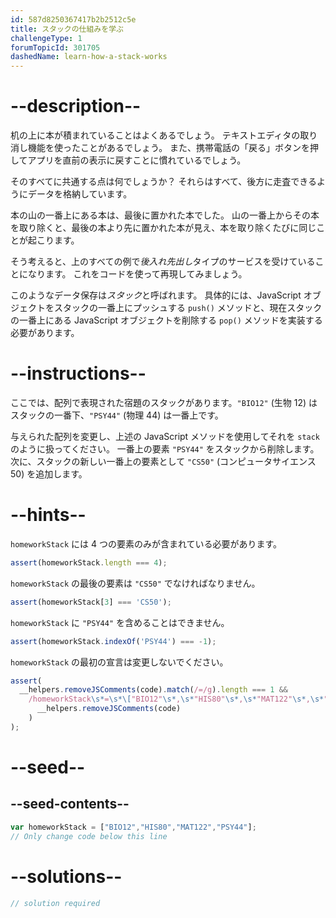 ```yaml
---
id: 587d8250367417b2b2512c5e
title: スタックの仕組みを学ぶ
challengeType: 1
forumTopicId: 301705
dashedName: learn-how-a-stack-works
---
```


# --description--

机の上に本が積まれていることはよくあるでしょう。 テキストエディタの取り消し機能を使ったことがあるでしょう。 また、携帯電話の「戻る」ボタンを押してアプリを直前の表示に戻すことに慣れているでしょう。

そのすべてに共通する点は何でしょうか？ それらはすべて、後方に走査できるようにデータを格納しています。

本の山の一番上にある本は、最後に置かれた本でした。 山の一番上からその本を取り除くと、最後の本より先に置かれた本が見え、本を取り除くたびに同じことが起こります。

そう考えると、上のすべての例で<dfn>後入れ先出し</dfn>タイプのサービスを受けていることになります。 これをコードを使って再現してみましょう。

このようなデータ保存は<dfn>スタック</dfn>と呼ばれます。 具体的には、JavaScript オブジェクトをスタックの一番上にプッシュする `push()` メソッドと、現在スタックの一番上にある JavaScript オブジェクトを削除する `pop()` メソッドを実装する必要があります。

# --instructions--

ここでは、配列で表現された宿題のスタックがあります。`"BIO12"` (生物 12) はスタックの一番下、`"PSY44"` (物理 44) は一番上です。

与えられた配列を変更し、上述の JavaScript メソッドを使用してそれを `stack` のように扱ってください。 一番上の要素 `"PSY44"` をスタックから削除します。 次に、スタックの新しい一番上の要素として `"CS50"` (コンピュータサイエンス 50) を追加します。

# --hints--

`homeworkStack` には 4 つの要素のみが含まれている必要があります。

```js
assert(homeworkStack.length === 4);
```

`homeworkStack` の最後の要素は `"CS50"` でなければなりません。

```js
assert(homeworkStack[3] === 'CS50');
```

`homeworkStack` に `"PSY44"` を含めることはできません。

```js
assert(homeworkStack.indexOf('PSY44') === -1);
```

`homeworkStack` の最初の宣言は変更しないでください。

```js
assert(
  __helpers.removeJSComments(code).match(/=/g).length === 1 &&
    /homeworkStack\s*=\s*\["BIO12"\s*,\s*"HIS80"\s*,\s*"MAT122"\s*,\s*"PSY44"\]/.test(
      __helpers.removeJSComments(code)
    )
);
```

# --seed--

## --seed-contents--

```js
var homeworkStack = ["BIO12","HIS80","MAT122","PSY44"];
// Only change code below this line
```

# --solutions--

```js
// solution required
```
